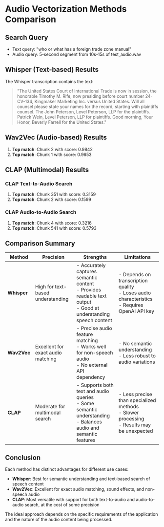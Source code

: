 # Audio Vectorization Methods Comparison

## Search Query
- Text query: "who or what has a foreign trade zone manual"
- Audio query: 5-second segment from 10s-15s of test_audio.wav

## Whisper (Text-based) Results
The Whisper transcription contains the text:
> "The United States Court of International Trade is now in session, the honorable Timothy M. Rife, now presiding before court number 24-CV-134, Kingmaker Marketing Inc. versus United States. Will all counsel please state your names for the record, starting with plaintiffs counsel. The John Peterson, Level Peterson, LLP for the plaintiffs. Patrick Wein, Level Peterson, LLP for plaintiffs. Good morning, Your Honor, Beverly Farrell for the United States."

## Wav2Vec (Audio-based) Results
1. **Top match**: Chunk 2 with score: 0.9842
2. **Top match**: Chunk 1 with score: 0.9653

## CLAP (Multimodal) Results

### CLAP Text-to-Audio Search
1. **Top match**: Chunk 351 with score: 0.3159
2. **Top match**: Chunk 2 with score: 0.1599

### CLAP Audio-to-Audio Search
1. **Top match**: Chunk 4 with score: 0.3216
2. **Top match**: Chunk 541 with score: 0.5793

## Comparison Summary

| Method | Precision | Strengths | Limitations |
|--------|-----------|-----------|-------------|
| **Whisper** | High for text-based understanding | - Accurately captures semantic content<br>- Provides readable text output<br>- Good at understanding speech content | - Depends on transcription quality<br>- Loses audio characteristics<br>- Requires OpenAI API key |
| **Wav2Vec** | Excellent for exact audio matching | - Precise audio feature matching<br>- Works well for non-speech audio<br>- No external API dependency | - No semantic understanding<br>- Less robust to audio variations |
| **CLAP** | Moderate for multimodal search | - Supports both text and audio queries<br>- Some semantic understanding<br>- Balances audio and semantic features | - Less precise than specialized methods<br>- Slower processing<br>- Results may be unexpected |

## Conclusion
Each method has distinct advantages for different use cases:

- **Whisper**: Best for semantic understanding and text-based search of speech content
- **Wav2Vec**: Excellent for exact audio matching, sound effects, and non-speech audio
- **CLAP**: Most versatile with support for both text-to-audio and audio-to-audio search, at the cost of some precision

The ideal approach depends on the specific requirements of the application and the nature of the audio content being processed.
